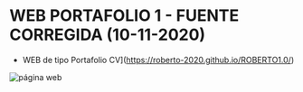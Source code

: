 # WEB PORTAFOLIO 1 - FUENTE CORREGIDA (10-11-2020)

- WEB de tipo Portafolio CV](https://roberto-2020.github.io/ROBERTO1.0/)
  
![página web](https://i.ibb.co/3v66Dyw/roberti-o.png)
